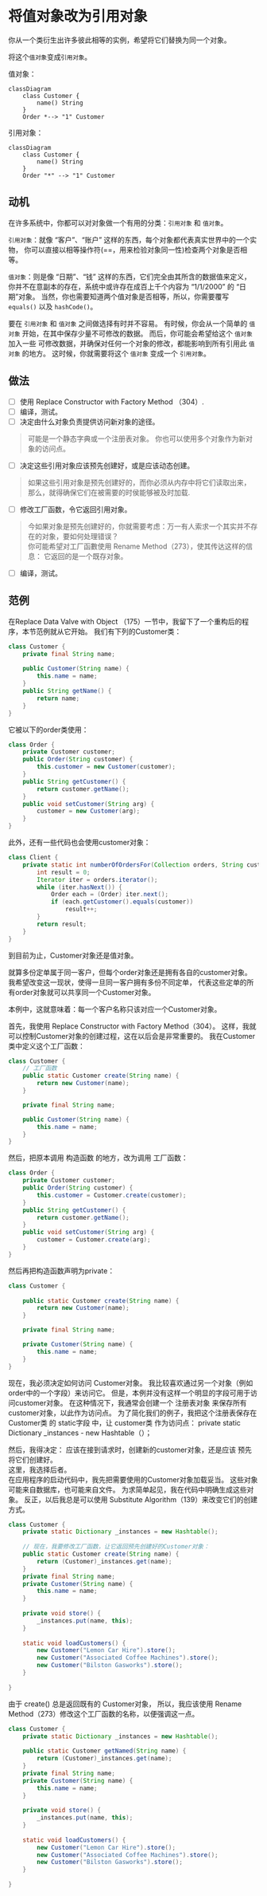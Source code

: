# 将值对象改为引用对象

你从⼀个类衍⽣出许多彼此相等的实例，希望将它们替换为同⼀个对象。 


将这个`值对象`变成`引⽤对象`。

值对象：
```mermaid
classDiagram
    class Customer {
        name() String
    }
    Order *--> "1" Customer
```

引用对象：
```mermaid
classDiagram
    class Customer {
        name() String
    }
    Order "*" --> "1" Customer

```


## 动机
在许多系统中，你都可以对对象做⼀个有⽤的分类：`引⽤对象` 和 `值对象`。

`引⽤对象`：就像 “客户”、“账户” 这样的东⻄，每个对象都代表真实世界中的⼀个实物，
你可以直接以相等操作符(==，⽤来检验对象同⼀性)检查两个对象是否相等。

`值对象`：则是像 “⽇期”、“钱” 这样的东⻄，它们完全由其所含的数据值来定义，
你并不在意副本的存在，系统中或许存在成百上千个内容为 “1/1/2000” 的 “⽇期”对象。
当然，你也需要知道两个值对象是否相等，所以，你需要覆写 `equals()` 以及 `hashCode()`。


要在 `引⽤对象` 和 `值对象` 之间做选择有时并不容易。
有时候，你会从⼀个简单的 `值对象` 开始，在其中保存少量不可修改的数据。
⽽后，你可能会希望给这个 `值对象` 加⼊⼀些 可修改数据，并确保对任何⼀个对象的修改，都能影响到所有引⽤此 `值对象` 的地⽅。
这时候，你就需要将这个 `值对象` 变成⼀个 `引⽤对象`。

## 做法

-[ ] 使⽤ Replace Constructor with Factory Method （304）.
-[ ] 编译，测试。
-[ ]  决定由什么对象负责提供访问新对象的途径。
> 可能是⼀个静态字典或⼀个注册表对象。
> 你也可以使⽤多个对象作为新对象的访问点。
-[ ]  决定这些引⽤对象应该预先创建好，或是应该动态创建。
> 如果这些引⽤对象是预先创建好的，⽽你必须从内存中将它们读取出来，
> 那么，就得确保它们在被需要的时侯能够被及时加载.
-[ ]  修改⼯⼚函数，令它返回引⽤对象。
> 今如果对象是预先创建好的，你就需要考虑：万⼀有⼈索求⼀个其实并不存 在的对象，要如何处理错误？  
> 你可能希望对⼯⼚函數使⽤ Rename Method（273），使其传达这样的信息： 它返回的是⼀个既存对象。

-[ ] 编译，测试。


## 范例

在Replace Data Valve with Object （175）⼀节中，我留下了⼀个重构后的程序，本节范例就从它开始。
我们有下列的Customer类：
```java
class Customer {
    private final String name;
    
    public Customer(String name) {
        this.name = name;
    }
    public String getName() {
        return name;
    }
}
```
它被以下的order类使⽤：
```java
class Order {
    private Customer customer;
    public Order(String customer) {
        this.customer = new Customer(customer);
    }
    public String getCustomer() {
        return customer.getName();
    }
    public void setCustomer(String arg) {
        customer = new Customer(arg);
    }
}
```

此外，还有⼀些代码也会使⽤customer对象：
```java
class Client {
    private static int numberOfOrdersFor(Collection orders, String customer) {
        int result = 0;
        Iterator iter = orders.iterator();
        while (iter.hasNext()) {
            Order each = (Order) iter.next();
            if (each.getCustomer().equals(customer))
                result++;
        }
        return result;
    }
}
```

到⽬前为⽌，Customer对象还是值对象。

就算多份定单属于同⼀客户，但每个order对象还是拥有各⾃的customer对象。
我希望改变这⼀现状，使得⼀旦同⼀客户拥有多份不同定单，
代表这些定单的所有order对象就可以共享同⼀个Customer对象。

本例中，这就意味着：每⼀个客户名称只该对应⼀个Customer对象。

⾸先，我使⽤ Replace Constructor with Factory Method（304）。
这样，我就可以控制Customer对象的创建过程，这在以后会是⾮常重要的。
我在Customer类中定义这个⼯⼚函数：
```java
class Customer {
    // 工厂函数
    public static Customer create(String name) {
        return new Customer(name);
    }

    private final String name;

    public Customer(String name) {
        this.name = name;
    }
}

```

然后，把原本调⽤ 构造函数 的地⽅，改为调⽤ ⼯⼚函数：
```java
class Order {
    private Customer customer;
    public Order(String customer) {
        this.customer = Customer.create(customer);
    }
    public String getCustomer() {
        return customer.getName();
    }
    public void setCustomer(String arg) {
        customer = Customer.create(arg);
    }
}
```

然后再把构造函数声明为private：
```java
class Customer {
    
    public static Customer create(String name) {
        return new Customer(name);
    }

    private final String name;

    private Customer(String name) {
        this.name = name;
    }
}
```
现在，我必须决定如何访问 Customer对象。
我⽐较喜欢通过另⼀个对象（例如order中的⼀个字段）来访问它。
但是，本例并没有这样⼀个明显的字段可⽤于访问customer对象。
在这种情况下，我通常会创建⼀个 注册表对象 来保存所有 customer对象，以此作为访问点。
为了简化我们的例⼦，我把这个注册表保存在 Customer类 的 static字段 中，让 customer类 作为访问点：
private static Dictionary _instances - new Hashtable（）；

然后，我得决定：
  应该在接到请求时，创建新的customer对象，还是应该 预先将它们创建好。  
这⾥，我选择后者。   
在应⽤程序的启动代码中，我先把需要使⽤的Customer对象加载妥当。
这些对象可能来⾃数据库，也可能来⾃⽂件。
为求简单起⻅，我在代码中明确⽣成这些对象。
反正，以后我总是可以使⽤ Substitute Algorithm（139）来改变它们的创建⽅式。
```java
class Customer {
    private static Dictionary _instances = new Hashtable();
    
    // 现在，我要修改⼯⼚函数，让它返回预先创建好的Customer对象：
    public static Customer create(String name) {
        return (Customer)_instances.get(name);
    }
    private final String name;
    private Customer(String name) {
        this.name = name;
    }
    
    private void store() {
        _instances.put(name, this);
    }
    
    static void loadCustomers() {
        new Customer("Lemon Car Hire").store();
        new Customer("Associated Coffee Machines").store();
        new Customer("Bilston Gasworks").store();
    }
    
}
```

由于 create() 总是返回既有的 Customer对象，
所以，我应该使⽤ Rename Method（273）修改这个⼯⼚函数的名称，以便强调这⼀点。
```java
class Customer {
    private static Dictionary _instances = new Hashtable();
    
    public static Customer getNamed(String name) {
        return (Customer)_instances.get(name);
    }
    private final String name;
    private Customer(String name) {
        this.name = name;
    }
    
    private void store() {
        _instances.put(name, this);
    }
    
    static void loadCustomers() {
        new Customer("Lemon Car Hire").store();
        new Customer("Associated Coffee Machines").store();
        new Customer("Bilston Gasworks").store();
    }
    
}
```